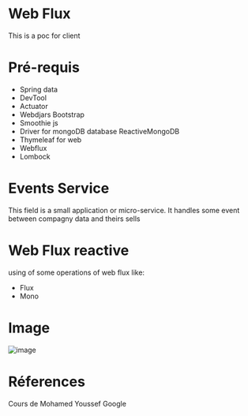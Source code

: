 # Web Flux
This is a poc for client 
# Pré-requis
* Spring data
* DevTool
* Actuator
* Webdjars Bootstrap
* Smoothie js 
* Driver for mongoDB database  ReactiveMongoDB
* Thymeleaf for web 
* Webflux
* Lombock 
# Events Service
This field is a small application or micro-service.
 It handles some event between compagny data  and theirs sells 
# Web Flux reactive 
using of some operations of web flux like:
* Flux
* Mono
# Image 
![image](https://user-images.githubusercontent.com/35488256/55514154-acaab680-5667-11e9-83f9-2605cc3e0dbf.png)
# Réferences
Cours de Mohamed Youssef 
Google 

